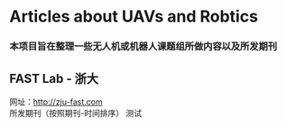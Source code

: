 # Articles about UAVs and Robtics
### 本项目旨在整理一些无人机或机器人课题组所做内容以及所发期刊
## FAST Lab - 浙大
网址：http://zju-fast.com   
所发期刊（按照期刊-时间排序）
测试
